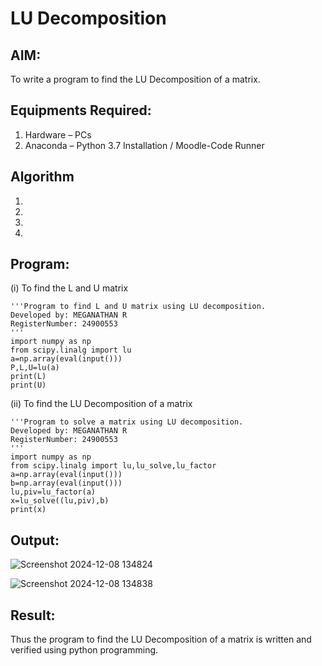 # LU Decomposition 

## AIM:
To write a program to find the LU Decomposition of a matrix.

## Equipments Required:
1. Hardware – PCs
2. Anaconda – Python 3.7 Installation / Moodle-Code Runner

## Algorithm
1. 
2. 
3. 
4. 

## Program:
(i) To find the L and U matrix
```
'''Program to find L and U matrix using LU decomposition.
Developed by: MEGANATHAN R
RegisterNumber: 24900553
'''
import numpy as np
from scipy.linalg import lu
a=np.array(eval(input()))
P,L,U=lu(a)
print(L)
print(U)
```
(ii) To find the LU Decomposition of a matrix
```
'''Program to solve a matrix using LU decomposition.
Developed by: MEGANATHAN R 
RegisterNumber: 24900553
'''
import numpy as np
from scipy.linalg import lu,lu_solve,lu_factor
a=np.array(eval(input()))
b=np.array(eval(input()))
lu,piv=lu_factor(a)
x=lu_solve((lu,piv),b)
print(x)
```

## Output:
![Screenshot 2024-12-08 134824](https://github.com/user-attachments/assets/610fb8bc-3d02-43b1-a4db-37afd424c088)

![Screenshot 2024-12-08 134838](https://github.com/user-attachments/assets/9e42f511-e5d4-4c76-aa85-fa11632a5c2f)


## Result:
Thus the program to find the LU Decomposition of a matrix is written and verified using python programming.

